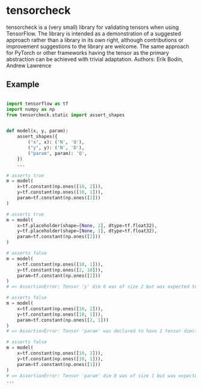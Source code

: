 # tensorcheck

tensorcheck is a (very small) library for validating tensors when using TensorFlow. The library is intended as a
demonstration of a suggested approach rather than a library in its own right, although contributions or improvement suggestions to the library are welcome.
The same approach for PyTorch or other frameworks having the tensor as the primary abstraction can be achieved with
 trivial adaptation. Authors: Erik Bodin, Andrew Lawrence

## Example
```python

import tensorflow as tf
import numpy as np
from tensorcheck.static import assert_shapes


def model(x, y, param):
    assert_shapes({
        ("x", x): ('N', 'Q'),
        ("y", y): ('N', 'D'),
        ("param", param): 'Q',
    })
    ...

# asserts true
m = model(
    x=tf.constant(np.ones([10, 2])),
    y=tf.constant(np.ones([10, 1])),
    param=tf.constant(np.ones([2]))
)

# asserts true
m = model(
    x=tf.placeholder(shape=[None, 2], dtype=tf.float32),
    y=tf.placeholder(shape=[None, 1], dtype=tf.float32),
    param=tf.constant(np.ones([2]))
)

# asserts false
m = model(
    x=tf.constant(np.ones([10, 1])),
    y=tf.constant(np.ones([2, 10])),
    param=tf.constant(np.ones([2]))
)
# => AssertionError: Tensor 'y' dim 0 was of size 2 but was expected to be 10 as declared by 'x' dim 0

# asserts false
m = model(
    x=tf.constant(np.ones([10, 2])),
    y=tf.constant(np.ones([10, 1])),
    param=tf.constant(np.ones([2, 1]))
)
# => AssertionError: Tensor 'param' was declared to have 1 tensor dim(s) but have 2.

# asserts false
m = model(
    x=tf.constant(np.ones([10, 2])),
    y=tf.constant(np.ones([10, 1])),
    param=tf.constant(np.ones([1]))
)
# => AssertionError: Tensor 'param' dim 0 was of size 1 but was expected to be 2 as declared by 'x' dim 1
...
```
